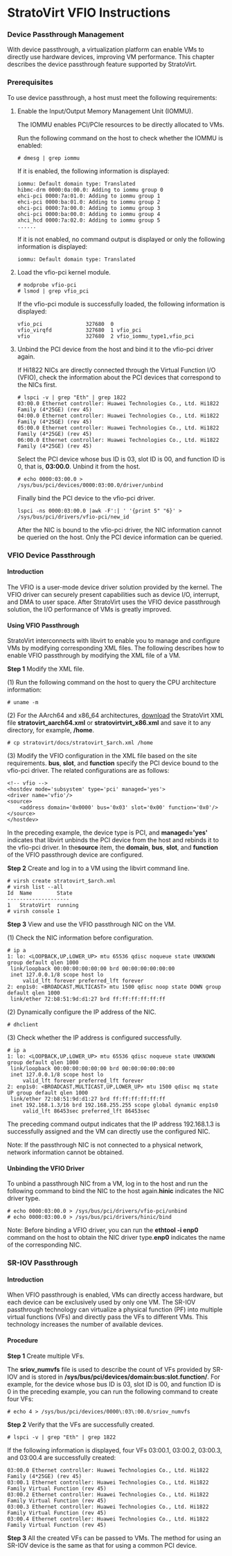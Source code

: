 # StratoVirt VFIO Instructions
### Device Passthrough Management

With device passthrough, a virtualization platform can enable VMs to directly use hardware devices, improving VM performance. This chapter describes the device passthrough feature supported by StratoVirt.

### Prerequisites

To use device passthrough, a host must meet the following requirements:

1. Enable the Input/Output Memory Management Unit (IOMMU).

   The IOMMU enables PCI/PCIe resources to be directly allocated to VMs.

   Run the following command on the host to check whether the IOMMU is enabled:

   ```shell
   # dmesg | grep iommu
   ```

   If it is enabled, the following information is displayed:

   ```shell
   iommu: Default domain type: Translated
   hibmc-drm 0000:0a:00.0: Adding to iommu group 0
   ehci-pci 0000:7a:01.0: Adding to iommu group 1
   ehci-pci 0000:ba:01.0: Adding to iommu group 2
   ohci-pci 0000:7a:00.0: Adding to iommu group 3
   ohci-pci 0000:ba:00.0: Adding to iommu group 4
   xhci_hcd 0000:7a:02.0: Adding to iommu group 5
   ......
   ```

   If it is not enabled, no command output is displayed or only the following information is displayed:

   ```shell
   iommu: Default domain type: Translated
   ```

2. Load the vfio-pci kernel module.

   ```shell
   # modprobe vfio-pci
   # lsmod | grep vfio_pci
   ```

   If the vfio-pci module is successfully loaded, the following information is displayed:

   ```shell
   vfio_pci              327680  0
   vfio_virqfd           327680  1 vfio_pci
   vfio                  327680  2 vfio_iommu_type1,vfio_pci
   ```

3. Unbind the PCI device from the host and bind it to the vfio-pci driver again.

   If Hi1822 NICs are directly connected through the Virtual Function I/O (VFIO), check the information about the PCI devices that correspond to the NICs first.

   ```shell
   # lspci -v | grep "Eth" | grep 1822
   03:00.0 Ethernet controller: Huawei Technologies Co., Ltd. Hi1822 Family (4*25GE) (rev 45)
   04:00.0 Ethernet controller: Huawei Technologies Co., Ltd. Hi1822 Family (4*25GE) (rev 45)
   05:00.0 Ethernet controller: Huawei Technologies Co., Ltd. Hi1822 Family (4*25GE) (rev 45)
   06:00.0 Ethernet controller: Huawei Technologies Co., Ltd. Hi1822 Family (4*25GE) (rev 45)
   ```

   Select the PCI device whose bus ID is 03, slot ID is 00, and function ID is 0, that is, **03:00.0**. Unbind it from the host.

   ```shell
   # echo 0000:03:00.0 > /sys/bus/pci/devices/0000:03:00.0/driver/unbind
   ```

   Finally bind the PCI device to the vfio-pci driver.

   ```shell
   lspci -ns 0000:03:00.0 |awk -F':| ' '{print 5" "6}' > /sys/bus/pci/drivers/vfio-pci/new_id
   ```

   After the NIC is bound to the vfio-pci driver, the NIC information cannot be queried on the host. Only the PCI device information can be queried.

### VFIO Device Passthrough

#### Introduction

The VFIO is a user-mode device driver solution provided by the kernel. The VFIO driver can securely present capabilities such as device I/O, interrupt, and DMA to user space. After StratoVirt uses the VFIO device passthrough solution, the I/O performance of VMs is greatly improved.

#### Using VFIO Passthrough

StratoVirt interconnects with libvirt to enable you to manage and configure VMs by modifying corresponding XML files. The following describes how to enable VFIO passthrough by modifying the XML file of a VM.

**Step 1** Modify the XML file.

(1) Run the following command on the host to query the CPU architecture information:

   ```shell
   # uname -m
   ```

(2) For the AArch64 and x86_64 architectures, [download](https://gitee.com/openeuler/stratovirt/tree/master/docs) the StratoVirt XML file **stratovirt_aarch64.xml** or **stratovirtvirt_x86.xml** and save it to any directory, for example, **/home**.

   ```shell
   # cp stratovirt/docs/stratovirt_$arch.xml /home
   ```

(3) Modify the VFIO configuration in the XML file based on the site requirements. **bus**, **slot**, and **function** specify the PCI device bound to the vfio-pci driver. The related configurations are as follows:

```shell
<!-- vfio -->
<hostdev mode='subsystem' type='pci' managed='yes'>
<driver name='vfio'/>
<source>
    <address domain='0x0000' bus='0x03' slot='0x00' function='0x0'/>
</source>
</hostdev>
```

In the preceding example, the device type is PCI, and **managed='yes'** indicates that libvirt unbinds the PCI device from the host and rebinds it to the vfio-pci driver. In the**source** item, the **domain**, **bus**, **slot**, and **function** of the VFIO passthrough device are configured.

**Step 2** Create and log in to a VM using the libvirt command line.

```shell
# virsh create stratovirt_$arch.xml
# virsh list --all
Id 	Name 		State
--------------------
1 	StratoVirt 	running
# virsh console 1
```

**Step 3** View and use the VFIO passthrough NIC on the VM.

(1) Check the NIC information before configuration.

   ```shell
   # ip a
   1: lo: <LOOPBACK,UP,LOWER_UP> mtu 65536 qdisc noqueue state UNKNOWN group default qlen 1000
   	link/loopback 00:00:00:00:00:00 brd 00:00:00:00:00:00
   	inet 127.0.0.1/8 scope host lo
       	valid_lft forever preferred_lft forever
   2: enp1s0: <BROADCAST,MULTICAST> mtu 1500 qdisc noop state DOWN group default qlen 1000
   	link/ether 72:b8:51:9d:d1:27 brd ff:ff:ff:ff:ff:ff
   ```


(2) Dynamically configure the IP address of the NIC.

   ```shell
   # dhclient
   ```


(3) Check whether the IP address is configured successfully.

   ```shell
   # ip a
   1: lo: <LOOPBACK,UP,LOWER_UP> mtu 65536 qdisc noqueue state UNKNOWN group default qlen 1000
   	link/loopback 00:00:00:00:00:00 brd 00:00:00:00:00:00
   	inet 127.0.0.1/8 scope host lo
   		valid_lft forever preferred_lft forever
   2: enp1s0: <BROADCAST,MULTICAST,UP,LOWER_UP> mtu 1500 qdisc mq state UP group default qlen 1000
   	link/ether 72:b8:51:9d:d1:27 brd ff:ff:ff:ff:ff:ff
   	inet 192.168.1.3/16 brd 192.168.255.255 scope global dynamic enp1s0
   		valid_lft 86453sec preferred_lft 86453sec
   ```

   The preceding command output indicates that the IP address 192.168.1.3 is successfully assigned and the VM can directly use the configured NIC.

   Note: If the passthrough NIC is not connected to a physical network, network information cannot be obtained.

#### Unbinding the VFIO Driver

To unbind a passthrough NIC from a VM, log in to the host and run the following command to bind the NIC to the host again.**hinic** indicates the NIC driver type.

```shell
# echo 0000:03:00.0 > /sys/bus/pci/drivers/vfio-pci/unbind
# echo 0000:03:00.0 > /sys/bus/pci/drivers/hinic/bind
```

Note: Before binding a VFIO driver, you can run the **ethtool -i enp0** command on the host to obtain the NIC driver type.**enp0** indicates the name of the corresponding NIC.

### SR-IOV Passthrough

#### Introduction

When VFIO passthrough is enabled, VMs can directly access hardware, but each device can be exclusively used by only one VM. The SR-IOV passthrough technology can virtualize a physical function (PF) into multiple virtual functions (VFs) and directly pass the VFs to different VMs. This technology increases the number of available devices.

#### Procedure

**Step 1** Create multiple VFs.

The **sriov_numvfs** file is used to describe the count of VFs provided by SR-IOV and is stored in **/sys/bus/pci/devices/domain\:bus\:slot.function/**. For example, for the device whose bus ID is 03, slot ID is 00, and function ID is 0 in the preceding example, you can run the following command to create four VFs:

```shell
# echo 4 > /sys/bus/pci/devices/0000\:03\:00.0/sriov_numvfs
```

**Step 2** Verify that the VFs are successfully created.

```shell
# lspci -v | grep "Eth" | grep 1822
```

If the following information is displayed, four VFs 03:00.1, 03:00.2, 03:00.3, and 03:00.4 are successfully created:

```shell
03:00.0 Ethernet controller: Huawei Technologies Co., Ltd. Hi1822 Family (4*25GE) (rev 45)
03:00.1 Ethernet controller: Huawei Technologies Co., Ltd. Hi1822 Family Virtual Function (rev 45)
03:00.2 Ethernet controller: Huawei Technologies Co., Ltd. Hi1822 Family Virtual Function (rev 45)
03:00.3 Ethernet controller: Huawei Technologies Co., Ltd. Hi1822 Family Virtual Function (rev 45)
03:00.4 Ethernet controller: Huawei Technologies Co., Ltd. Hi1822 Family Virtual Function (rev 45)
```

**Step 3** All the created VFs can be passed to VMs. The method for using an SR-IOV device is the same as that for using a common PCI device.

